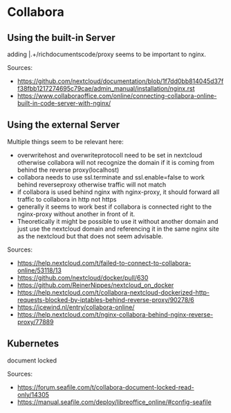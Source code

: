 # Collabora

## Using the built-in Server

adding |.+\/richdocumentscode\/proxy seems to be important to nginx.

Sources:

- <https://github.com/nextcloud/documentation/blob/1f7dd0bb814045d37ff38fbb1217274695c79cae/admin_manual/installation/nginx.rst>
- <https://www.collaboraoffice.com/online/connecting-collabora-online-built-in-code-server-with-nginx/>

## Using the external Server

Multiple things seem to be relevant here:

- overwritehost and overwriteprotocoll need to be set in nextcloud otherwise collabora will not recognize the domain if it is coming from behind the reverse proxy(localhost)
- collabora needs to use ssl.terminate and ssl.enable=false to work behind reverseproxy otherwise traffic will not match
- if collabora is used behind nginx with nginx-proxy, it should forward all traffic to collabora in http not https
- generally it seems to work best if collabora is connected right to the nginx-proxy without another in front of it.
- Theoretically it might be possible to use it without another domain and just use the nextcloud domain and referencing it in the same nginx site as the nextcloud but that does not seem advisable.

Sources:

- <https://help.nextcloud.com/t/failed-to-connect-to-collabora-online/53118/13>
- <https://github.com/nextcloud/docker/pull/630>
- <https://github.com/ReinerNippes/nextcloud_on_docker>
- <https://help.nextcloud.com/t/collabora-nextcloud-dockerized-http-requests-blocked-by-iptables-behind-reverse-proxy/90278/6>
- <https://icewind.nl/entry/collabora-online/>
- <https://help.nextcloud.com/t/nginx-collabora-behind-nginx-reverse-proxy/77889>

## Kubernetes

document locked

Sources:

- <https://forum.seafile.com/t/collabora-document-locked-read-only/14305>
- <https://manual.seafile.com/deploy/libreoffice_online/#config-seafile>